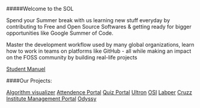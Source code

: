 #####Welcome to the SOL

Spend your Summer break with us learning new stuff everyday by contributing to Free and Open Source Softwares & getting ready for bigger opportunities like Google Summer of Code.

Master the development workflow used by many global organizations, learn how to work in teams on platforms like GitHub - all while making an impact on the FOSS community by building real-life projects

[Student Manuel](https://iiitv.github.io/sol/Student_Manual.pdf)

####Our Projects:

[Algorithm visualizer](https://github.com/iiitv)
[Attendence Portal](https://github.com/iiitv)
[Quiz Portal](https://github.com/iiitv)
[Ultron](https://github.com/Prakash2403/ultron)
[OSI](https://github.com/iiitv)
[Labper](https://github.com/iiitv/labper)
[Cruzz](https://github.com/Monal5031/cruzz)
[Institute Management Portal](https://github.com/iiitv)
[Odyssy](https://github.com/iiitv/Odyssy)